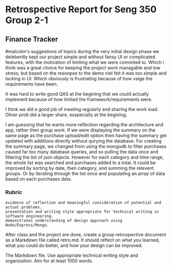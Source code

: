 # Retrospective Report for Seng 350 Group 2-1
## Finance Tracker






#malcolm's suggestions of topics
during the very initial design phase we deleberitly kept our project simple and without fansy UI or complicated features, with the motivation of limiting what we were commited to. Which i think was a great choice for keeping the project work managable and low stress, but based on the resonpse to the demo niel felt it was too simple and lacking in UI. Which obviously is frustrating because of how vaige the requirements have been.

It was hard to write good QAS at the begining that we could actually implement because of how limited the framework/requirements were.

I think we did a good job of meeting regularly and sharing the work load. Oliver prob did a larger share, esspecially at the begining. 

I am guessing that he wants more reflection regarding the architecture and app, rather then group work. 
  If we were displaying the summary on the same page as the purchase upload/edit option then having the summary get updated with additions directly without qurying the database.
  For creating the summary page, we changed from using the mongodb to filter purchases caused far too many database queries, and so pulling the data once and filtering the list of json objects. However for each category and time range, the whole list was searched and purchases added to a total. It could be improved by sorting by date, then category, and summing the relevent groups. Or by iterating through the list once and populating an array of data based on each  purchases data.


### Rubric

    evidence of reflection and meaningful consideration of potential and actual problems.
    presentation and writing style appropriate for technical writing in software engineering.
    demonstrates understanding of design approach using Node/Express/Mongo.

After class and the project are done, create a group retrospective document as a Markdown file called retro.md. It should reflect on what you learned, what you could do better, and how your design can be improved.

The Markdown file. Use appropriate technical writing style and organization. Aim for at least 1000 words.
